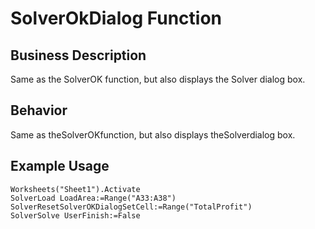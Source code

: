 # SolverOkDialog Function

## Business Description
Same as the SolverOK function, but also displays the Solver dialog box.

## Behavior
Same as theSolverOKfunction, but also displays theSolverdialog box.

## Example Usage
```vba
Worksheets("Sheet1").Activate 
SolverLoad LoadArea:=Range("A33:A38") 
SolverResetSolverOKDialogSetCell:=Range("TotalProfit") 
SolverSolve UserFinish:=False
```